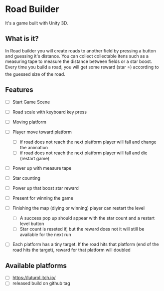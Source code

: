 # Road Builder

It's a game built with Unity 3D.

## What is it?

In Road builder you will create roads to another field by pressing a button and guessing it's distance. You can collect collectable itens such as a measuring tape to measure the distance between fields or a star boost. Every time you build a road, you will get some reward (star :star:) according to the guessed size of the road.

## Features

- [ ] Start Game Scene
- [ ] Road scale with keyboard key press
- [ ] Moving platform
- [ ] Player move toward platform
    - [ ] if road does not reach the next platform player will fall and change the animation
    - [ ] if road does not reach the next platform player will fall and die (restart game)
- [ ] Power up with measure tape
- [ ] Star counting
- [ ] Power up that boost star reward
- [ ] Present for winning the game
- [ ] Finishing the map (diying or winning) player can restart the level
    - [ ] A success pop up should appear with the star count and a restart level button 
    - [ ] Star count is reseted if, but the reward does not it will still be available for the next run
- [ ] Each platform has a tiny target. If the road hits that platform (end of the road hits the target), reward for that platform will doubled


## Available platforms

- [ ] https://luturol.itch.io/
- [ ] released build on github tag